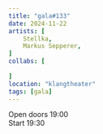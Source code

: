 ```yaml
---
title: "gala#133"
date: 2024-11-22
artists: [
  	Stellka, 
 	Markus Sepperer, 
]
collabs: [
	
]
location: "klangtheater"
tags: [gala]
---
```

Open doors 19:00  
Start 19:30
